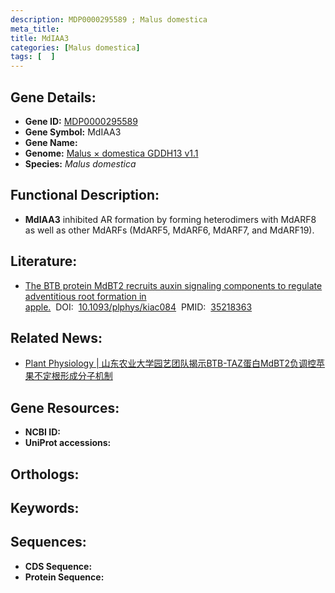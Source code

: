 ```yaml
---
description: MDP0000295589 ; Malus domestica
meta_title:
title: MdIAA3
categories: [Malus domestica]
tags: [  ]
---
```


## Gene Details:
- **Gene ID:**	[MDP0000295589]()
- **Gene Symbol:** MdIAA3
- **Gene Name:** 
- **Genome:** [Malus × domestica GDDH13 v1.1]()
- **Species:** *Malus domestica*

## Functional Description:
   - **MdIAA3** inhibited AR formation by forming heterodimers with MdARF8 as well as other MdARFs (MdARF5, MdARF6, MdARF7, and MdARF19).

## Literature:
   - [The BTB protein MdBT2 recruits auxin signaling components to regulate adventitious root formation in apple.]( https://academic.oup.com/plphys/article/189/2/1005/6537555?login=true)&nbsp;&nbsp;DOI:&nbsp;&nbsp;[10.1093/plphys/kiac084](https://academic.oup.com/plphys/article/189/2/1005/6537555?login=true)&nbsp;&nbsp;PMID:&nbsp;&nbsp;[35218363](https://pubmed.ncbi.nlm.nih.gov/35218363/)

## Related News:
   - [Plant Physiology | 山东农业大学园艺团队揭示BTB-TAZ蛋白MdBT2负调控苹果不定根形成分子机制](https://mp.weixin.qq.com/s?__biz=Mzg3MDEwNDEyMg==&mid=2247526039&idx=7&sn=d1922d47c155c0c3aba6fb9f2e6cd250&chksm=ce90cbc2f9e742d44055eebc8a14e55fab7ddc627c0419f72239d77c22ba54bbf25d47f1adb2&scene=27#wechat_redirect)

## Gene Resources:
- **NCBI ID:** [](https://www.ncbi.nlm.nih.gov/gene/?term=)
- **UniProt accessions:** [](https://www.uniprot.org/uniprotkb//entry)

## Orthologs:

## Keywords:


## Sequences:
- **CDS Sequence:**
- **Protein Sequence:**
